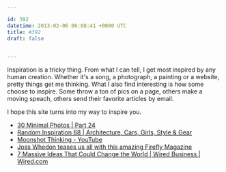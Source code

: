 ```yaml
---

id: 392
datetime: 2013-02-06 06:08:41 +0000 UTC
title: #392
draft: false


---
```


Inspiration is a tricky thing. From what I can tell, I get most inspired by any human creation. Whether it's a song, a photograph, a painting or a website, pretty things get me thinking. What I also find interesting is how some choose to inspire. Some throw a ton of pics on a page, others make a moving speach, others send their favorite articles by email.

I hope this site turns into my way to inspire you. 

 
 * [30 Minimal Photos | Part 24](http://theultralinx.com/2013/01/30-minimal-photos-part-24.html)
 * [Random Inspiration 68 | Architecture, Cars, Girls, Style & Gear](http://theultralinx.com/2013/02/random-inspiration-68-architecture-cars-girls-style-gear.html)
 * [Moonshot Thinking - YouTube](http://www.youtube.com/watch?v=0uaquGZKx_0)
 * [Joss Whedon teases us all with this amazing Firefly Magazine](http://io9.com/5981630/joss-whedon-teases-us-all-with-this-amazing-firefly-magazine?fb_action_ids=10100724835605495&fb_action_types=og.likes&fb_source=other_multiline&action_object_map=%!B(MISSING)%22%!A(MISSING)419433381471030%!D(MISSING)&action_type_map=%!B(MISSING)%22%!A(MISSING)%!o(MISSING)g.likes%7D&action_ref_map=%!B(MISSING)%!D(MISSING))
 * [7 Massive Ideas That Could Change the World | Wired Business | Wired.com](http://www.wired.com/business/2013/01/ff-seven-big-ideas/all/)


